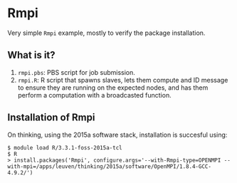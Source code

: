# Rmpi
Very simple `Rmpi` example, mostly to verify the package installation.

## What is it?
1. `rmpi.pbs`: PBS script for job submission.
1. `rmpi.R`: R script that spawns slaves, lets them compute and ID
    message to ensure they are running on the expected nodes, and
    has them perform a computation with a broadcasted function.

## Installation of Rmpi
On thinking, using the 2015a software stack, installation is succesful
using:
```
$ module load R/3.3.1-foss-2015a-tcl
$ R
> install.packages('Rmpi', configure.args='--with-Rmpi-type=OPENMPI --with-mpi=/apps/leuven/thinking/2015a/software/OpenMPI/1.8.4-GCC-4.9.2/')
```
